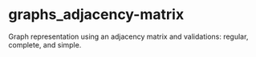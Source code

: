 # graphs_adjacency-matrix
Graph representation using an adjacency matrix and validations: regular, complete, and simple.
